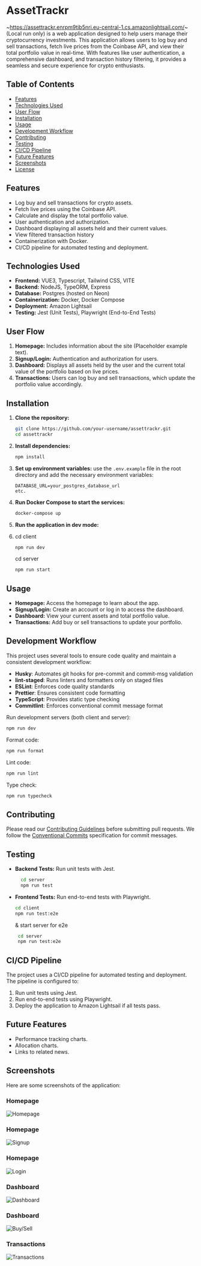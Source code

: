 # AssetTrackr

~https://assettrackr.enrpm9tib5nri.eu-central-1.cs.amazonlightsail.com/~ (Local run only)
is a web application designed to help users manage their cryptocurrency investments. This application allows users to log buy and sell transactions, fetch live prices from the Coinbase API, and view their total portfolio value in real-time. With features like user authentication, a comprehensive dashboard, and transaction history filtering, it provides a seamless and secure experience for crypto enthusiasts.

## Table of Contents
- [Features](#features)
- [Technologies Used](#technologies-used)
- [User Flow](#user-flow)
- [Installation](#installation)
- [Usage](#usage)
- [Development Workflow](#development-workflow)
- [Contributing](#contributing)
- [Testing](#testing)
- [CI/CD Pipeline](#cicd-pipeline)
- [Future Features](#future-features)
- [Screenshots](#screenshots)
- [License](#license)

## Features
- Log buy and sell transactions for crypto assets.
- Fetch live prices using the Coinbase API.
- Calculate and display the total portfolio value.
- User authentication and authorization.
- Dashboard displaying all assets held and their current values.
- View filtered transaction history
- Containerization with Docker.
- CI/CD pipeline for automated testing and deployment.

## Technologies Used
- **Frontend:** VUE3, Typescript, Tailwind CSS, VITE
- **Backend:** NodeJS, TypeORM, Express
- **Database:** Postgres (hosted on Neon)
- **Containerization:** Docker, Docker Compose
- **Deployment:** Amazon Lightsail
- **Testing:** Jest (Unit Tests), Playwright (End-to-End Tests)

## User Flow
1. **Homepage:** Includes information about the site (Placeholder example text).
2. **Signup/Login:** Authentication and authorization for users.
3. **Dashboard:** Displays all assets held by the user and the current total value of the portfolio based on live prices.
4. **Transactions:** Users can log buy and sell transactions, which update the portfolio value accordingly.

## Installation
1. **Clone the repository:**
    ```bash
    git clone https://github.com/your-username/assettrackr.git
    cd assettrackr
    ```

2. **Install dependencies:**
    ```bash
    npm install
    ```

3. **Set up environment variables:** use the `.env.example` file in the root directory and add the necessary environment variables:
    ```env
    DATABASE_URL=your_postgres_database_url
    etc.
    ```

4. **Run Docker Compose to start the services:**
    ```bash
    docker-compose up
    ```

5. **Run the application in dev mode:**
6. cd client
    ```bash
    npm run dev
    ```
    cd server
    ```bash
    npm run start
    ```

## Usage
- **Homepage:** Access the homepage to learn about the app.
- **Signup/Login:** Create an account or log in to access the dashboard.
- **Dashboard:** View your current assets and total portfolio value.
- **Transactions:** Add buy or sell transactions to update your portfolio.

## Development Workflow
This project uses several tools to ensure code quality and maintain a consistent development workflow:

- **Husky**: Automates git hooks for pre-commit and commit-msg validation
- **lint-staged**: Runs linters and formatters only on staged files
- **ESLint**: Enforces code quality standards
- **Prettier**: Ensures consistent code formatting
- **TypeScript**: Provides static type checking
- **Commitlint**: Enforces conventional commit message format

Run development servers (both client and server):
```bash
npm run dev
```

Format code:
```bash
npm run format
```

Lint code:
```bash
npm run lint
```

Type check:
```bash
npm run typecheck
```

## Contributing
Please read our [Contributing Guidelines](./CONTRIBUTING.md) before submitting pull requests. We follow the [Conventional Commits](https://www.conventionalcommits.org/) specification for commit messages.

## Testing
- **Backend Tests:** Run unit tests with Jest.
  ```bash
    cd server
    npm run test
    ```
- **Frontend Tests:** Run end-to-end tests with Playwright.
    ```bash
    cd client
    npm run test:e2e
    ```
    & start server for e2e
   ```bash
    cd server
    npm run test:e2e
    ```

## CI/CD Pipeline
The project uses a CI/CD pipeline for automated testing and deployment. The pipeline is configured to:
1. Run unit tests using Jest.
2. Run end-to-end tests using Playwright.
3. Deploy the application to Amazon Lightsail if all tests pass.

## Future Features
- Performance tracking charts.
- Allocation charts.
- Links to related news.

## Screenshots
Here are some screenshots of the application:

### Homepage
![Homepage](./screenshots/homepage.png)

### Homepage
![Signup](./screenshots/signup-.png)

### Homepage
![Login](./screenshots/login-.png)

### Dashboard
![Dashboard](./screenshots/dashboard.png)

### Dashboard
![Buy/Sell](./screenshots/buy-sell.png)

### Transactions
![Transactions](./screenshots/transactions.png)

